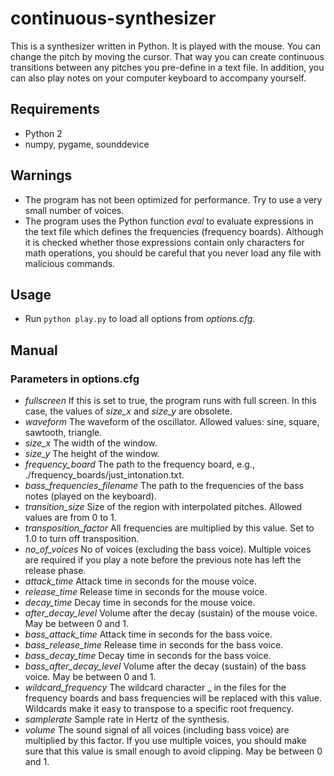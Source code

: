 # continuous-synthesizer
This is a synthesizer written in Python. It is played with the mouse. You can change the pitch by moving the cursor. That way you can create continuous transitions between any pitches you pre-define in a text file. In addition, you can also play notes on your computer keyboard to accompany yourself.


## Requirements
* Python 2
* numpy, pygame, sounddevice

## Warnings
* The program has not been optimized for performance. Try to use a very small number of voices.
* The program uses the Python function *eval* to evaluate expressions in the text file which defines the frequencies (frequency boards). Although it is checked whether those expressions contain only characters for math operations, you should be careful that you never load any file with malicious commands.

## Usage
* Run `python play.py` to load all options from *options.cfg*.

## Manual
### Parameters in options.cfg
* *fullscreen*
If this is set to true, the program runs with full screen. In this case, the values of *size_x* and *size_y* are obsolete.
* *waveform*
The waveform of the oscillator. Allowed values: sine, square, sawtooth, triangle.
* *size_x*
The width of the window.
* *size_y*
The height of the window.
* *frequency_board*
The path to the frequency board, e.g., ./frequency_boards/just_intonation.txt.
* *bass_frequencies_filename*
The path to the frequencies of the bass notes (played on the keyboard).
* *transition_size*
Size of the region with interpolated pitches. Allowed values are from 0 to 1.
* *transposition_factor*
All frequencies are multiplied by this value. Set to 1.0 to turn off transposition.
* *no_of_voices*
No of voices (excluding the bass voice). Multiple voices are required if you play a note before the previous note has left the release phase.
* *attack_time*
Attack time in seconds for the mouse voice.
* *release_time*
Release time in seconds for the mouse voice.
* *decay_time*
Decay time in seconds for the mouse voice.
* *after_decay_level*
Volume after the decay (sustain) of the mouse voice. May be between 0 and 1.
* *bass_attack_time*
Attack time in seconds for the bass voice.
* *bass_release_time*
Release time in seconds for the bass voice.
* *bass_decay_time*
Decay time in seconds for the bass voice.
* *bass_after_decay_level*
Volume after the decay (sustain) of the bass voice. May be between 0 and 1.
* *wildcard_frequency*
The wildcard character _ in the files for the frequency boards and bass frequencies will be replaced with this value. Wildcards make it easy to transpose to a specific root frequency.
* *samplerate*
Sample rate in Hertz of the synthesis.
* *volume*
The sound signal of all voices (including bass voice) are multiplied by this factor. If you use multiple voices, you should make sure that this value is small enough to avoid clipping. May be between 0 and 1.
